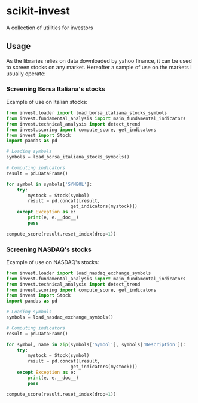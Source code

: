 # scikit-invest
A collection of utilities for investors

## Usage
As the libraries relies on data downloaded by yahoo finance, it can be used to screen stocks on any market.
Hereafter a sample of use on the markets I usually operate:

### Screening Borsa Italiana's stocks
Example of use on Italian stocks:

```python
from invest.loader import load_borsa_italiana_stocks_symbols
from invest.fundamental_analysis import main_fundamental_indicators
from invest.technical_analysis import detect_trend
from invest.scoring import compute_score, get_indicators
from invest import Stock
import pandas as pd

# Loading symbols
symbols = load_borsa_italiana_stocks_symbols()

# Computing indicators
result = pd.DataFrame()

for symbol in symbols['SYMBOL']:
    try:
        mystock = Stock(symbol)
        result = pd.concat([result,
                        get_indicators(mystock)])
    except Exception as e:
        print(e, e.__doc__)
        pass

compute_score(result.reset_index(drop=1))

```

### Screening NASDAQ's stocks
Example of use on NASDAQ's stocks:
```python
from invest.loader import load_nasdaq_exchange_symbols
from invest.fundamental_analysis import main_fundamental_indicators
from invest.technical_analysis import detect_trend
from invest.scoring import compute_score, get_indicators
from invest import Stock
import pandas as pd

# Loading symbols
symbols = load_nasdaq_exchange_symbols()

# Computing indicators
result = pd.DataFrame()

for symbol, name in zip(symbols['Symbol'], symbols['Description']):
    try:
        mystock = Stock(symbol)
        result = pd.concat([result,
                        get_indicators(mystock)])
    except Exception as e:
        print(e, e.__doc__)
        pass

compute_score(result.reset_index(drop=1))

```

